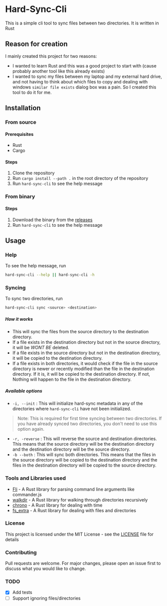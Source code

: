 # Hard-Sync-Cli 
This is a simple cli tool to sync files between two directories. It is written in Rust

## Reason for creation
I mainly created this project for two reasons:
- I wanted to learn Rust and this was a good project to start with (cause probably another tool like this already exists)
- I wanted to sync my files between my laptop and my external hard drive, and not having to think about which files to copy and dealing with windows `similar file exists` dialog box was a pain. So I created this tool to do it for me.

## Installation
### From source
#### Prerequisites
- Rust
- Cargo
#### Steps
1. Clone the repository
2. Run `cargo install --path .` in the root directory of the repository
3. Run `hard-sync-cli` to see the help message

### From binary
#### Steps
1. Download the binary from the [releases]()
2. Run `hard-sync-cli` to see the help message

## Usage

### Help
To see the help message, run
```bash
hard-sync-cli --help || hard-sync-cli -h
```

### Syncing
To sync two directories, run
```bash
hard-sync-cli sync <source> <destination>
```
##### How it works
- This will sync the files from the source directory to the destination directory. 
- If a file exists in the destination directory but not in the source directory, it will be *WONT BE* deleted. 
- If a file exists in the source directory but not in the destination directory, it will be copied to the destination directory.
- If a file exists in both directories, it would check if the file in the source directory is newer or recently modified than the file in the destination directory. If it is, it will be copied to the destination directory. If not, Nothing will happen to the file in the destination directory.

##### Available options
- `-i, --init` : This will initialize hard-sync metadata in any of the directories where `hard-sync-cli` have not been initialized. 
> Note: This is required for first time syncing between two directories. If you have already synced two directories, you don't need to use this option again.
- `-r, -reverse` : This will reverse the source and destination directories. This means that the source directory will be the destination directory and the destination directory will be the source directory.
- `-b --both` : This will sync both directories. This means that the files in the source directory will be copied to the destination directory and the files in the destination directory will be copied to the source directory.


### Tools and Libraries used
- [Fli](https://github.com/codad5/fli) - A Rust library for parsing command line arguments like commander.js
- [walkdir](https://crates.io/crates/walkdir) - A Rust library for walking through directories recursively
- [chrono](https://crates.io/crates/chrono) - A Rust library for dealing with time
- [fs_extra](https://crates.io/crates/fs_extra) - A Rust library for dealing with files and directories

### License
This project is licensed under the MIT License - see the [LICENSE](LICENSE) file for details

### Contributing
Pull requests are welcome. For major changes, please open an issue first to discuss what you would like to change.

### TODO
- [x] Add tests
- [ ] Support ignoring files/directories